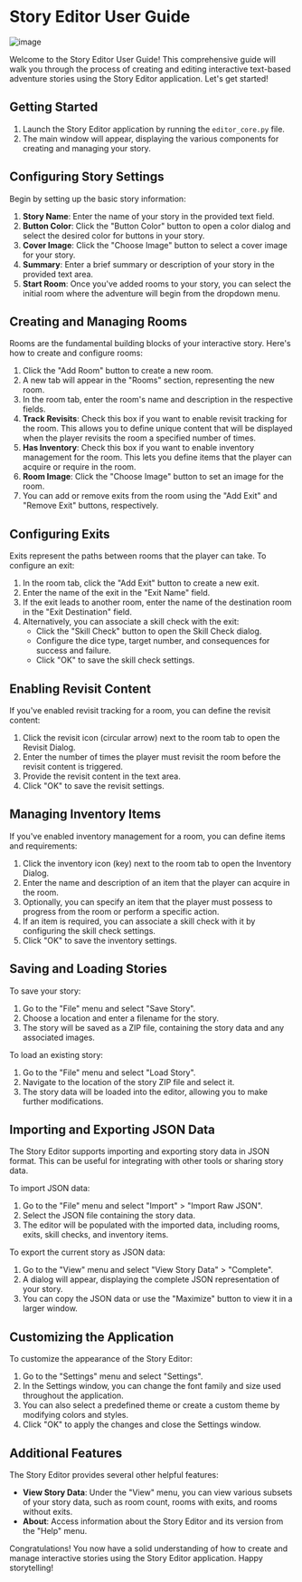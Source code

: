 # Story Editor User Guide

![image](https://github.com/ViciousSquid/Adventure/assets/161540961/6cc3d6ca-a4b3-4bdb-b943-6381d3abe2df)

Welcome to the Story Editor User Guide! This comprehensive guide will walk you through the process of creating and editing interactive text-based adventure stories using the Story Editor application. Let's get started!

## Getting Started

1. Launch the Story Editor application by running the `editor_core.py` file.
2. The main window will appear, displaying the various components for creating and managing your story.

## Configuring Story Settings

Begin by setting up the basic story information:

1. **Story Name**: Enter the name of your story in the provided text field.
2. **Button Color**: Click the "Button Color" button to open a color dialog and select the desired color for buttons in your story.
3. **Cover Image**: Click the "Choose Image" button to select a cover image for your story.
4. **Summary**: Enter a brief summary or description of your story in the provided text area.
5. **Start Room**: Once you've added rooms to your story, you can select the initial room where the adventure will begin from the dropdown menu.

## Creating and Managing Rooms

Rooms are the fundamental building blocks of your interactive story. Here's how to create and configure rooms:

1. Click the "Add Room" button to create a new room.
2. A new tab will appear in the "Rooms" section, representing the new room.
3. In the room tab, enter the room's name and description in the respective fields.
4. **Track Revisits**: Check this box if you want to enable revisit tracking for the room. This allows you to define unique content that will be displayed when the player revisits the room a specified number of times.
5. **Has Inventory**: Check this box if you want to enable inventory management for the room. This lets you define items that the player can acquire or require in the room.
6. **Room Image**: Click the "Choose Image" button to set an image for the room.
7. You can add or remove exits from the room using the "Add Exit" and "Remove Exit" buttons, respectively.

## Configuring Exits

Exits represent the paths between rooms that the player can take. To configure an exit:

1. In the room tab, click the "Add Exit" button to create a new exit.
2. Enter the name of the exit in the "Exit Name" field.
3. If the exit leads to another room, enter the name of the destination room in the "Exit Destination" field.
4. Alternatively, you can associate a skill check with the exit:
   - Click the "Skill Check" button to open the Skill Check dialog.
   - Configure the dice type, target number, and consequences for success and failure.
   - Click "OK" to save the skill check settings.

## Enabling Revisit Content

If you've enabled revisit tracking for a room, you can define the revisit content:

1. Click the revisit icon (circular arrow) next to the room tab to open the Revisit Dialog.
2. Enter the number of times the player must revisit the room before the revisit content is triggered.
3. Provide the revisit content in the text area.
4. Click "OK" to save the revisit settings.

## Managing Inventory Items

If you've enabled inventory management for a room, you can define items and requirements:

1. Click the inventory icon (key) next to the room tab to open the Inventory Dialog.
2. Enter the name and description of an item that the player can acquire in the room.
3. Optionally, you can specify an item that the player must possess to progress from the room or perform a specific action.
4. If an item is required, you can associate a skill check with it by configuring the skill check settings.
5. Click "OK" to save the inventory settings.

## Saving and Loading Stories

To save your story:

1. Go to the "File" menu and select "Save Story".
2. Choose a location and enter a filename for the story.
3. The story will be saved as a ZIP file, containing the story data and any associated images.

To load an existing story:

1. Go to the "File" menu and select "Load Story".
2. Navigate to the location of the story ZIP file and select it.
3. The story data will be loaded into the editor, allowing you to make further modifications.

## Importing and Exporting JSON Data

The Story Editor supports importing and exporting story data in JSON format. This can be useful for integrating with other tools or sharing story data.

To import JSON data:

1. Go to the "File" menu and select "Import" > "Import Raw JSON".
2. Select the JSON file containing the story data.
3. The editor will be populated with the imported data, including rooms, exits, skill checks, and inventory items.

To export the current story as JSON data:

1. Go to the "View" menu and select "View Story Data" > "Complete".
2. A dialog will appear, displaying the complete JSON representation of your story.
3. You can copy the JSON data or use the "Maximize" button to view it in a larger window.

## Customizing the Application

To customize the appearance of the Story Editor:

1. Go to the "Settings" menu and select "Settings".
2. In the Settings window, you can change the font family and size used throughout the application.
3. You can also select a predefined theme or create a custom theme by modifying colors and styles.
4. Click "OK" to apply the changes and close the Settings window.

## Additional Features

The Story Editor provides several other helpful features:

- **View Story Data**: Under the "View" menu, you can view various subsets of your story data, such as room count, rooms with exits, and rooms without exits.
- **About**: Access information about the Story Editor and its version from the "Help" menu.

Congratulations! You now have a solid understanding of how to create and manage interactive stories using the Story Editor application. Happy storytelling!
